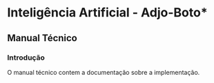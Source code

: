 # Inteligência Artificial - Adjo-Boto*

## Manual Técnico

### Introdução

O manual técnico contem a documentação sobre a implementação.

<!--stackedit_data:
eyJoaXN0b3J5IjpbMTYzMDE4NTIzN119
-->